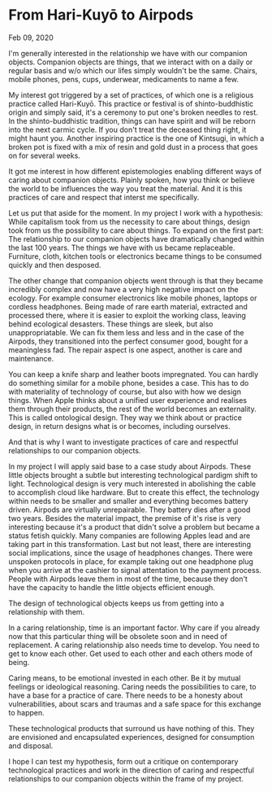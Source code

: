 # From Hari-Kuyō to Airpods
Feb 09, 2020

I'm generally interested in the relationship we have with our companion objects. Companion objects are things, that we interact with on a daily or regular basis and w/o which our lifes simply wouldn't be the same. Chairs, mobile phones, pens, cups, underwear, medicaments to name a few.

My interest got triggered by a set of practices, of which one is a religious practice called Hari-Kuyō. This practice or festival is of shinto-buddhistic origin and simply said, it's a ceremony to put one's broken needles to rest. In the shinto-buddhistic tradition, things can have spirit and will be reborn into the next carmic cycle. If you don't treat the deceased thing right, it might haunt you. Another inspiring practice is the one of Kintsugi, in which a broken pot is fixed with a mix of resin and gold dust in a process that goes on for several weeks.

It got me interest in how different epistemologies enabling different ways of caring about companion objects. Plainly spoken, how you think or believe the world to be influences the way you treat the material. And it is this practices of care and respect that interst me specifically.

Let us put that aside for the moment. In my project I work with a hypothesis: While capitalism took from us the necessity to care about things, design took from us the possibility to care about things. To expand on the first part: The relationship to our companion objects have dramatically changed within the last 100 years. The things we have with us became replaceable. Furniture, cloth, kitchen tools or electronics became things to be consumed quickly and then desposed.

The other change that companion objects went through is that they became incredibly complex and now have a very high negative impact on the ecology. For example consumer electronics like mobile phones, laptops or cordless headphones. Being made of rare earth material, extracted and processed there, where it is easier to exploit the working class, leaving behind ecological desasters. These things are sleek, but also unappropriatable. We can fix them less and less and in the case of the Airpods, they transitioned into the perfect consumer good, bought for a meaningless fad. The repair aspect is one aspect, another is care and maintenance. 

You can keep a knife sharp and leather boots impregnated. You can hardly do something similar for a mobile phone, besides a case. This has to do with materiality of technology of course, but also with how we design things. When Apple thinks about a unified user experience and realises them through their products, the rest of the world becomes an externality. This is called ontological design. They way we think about or practice design, in return designs what is or becomes, including ourselves.

And that is why I want to investigate practices of care and respectful relationships to our companion objects.

In my project I will apply said base to a case study about Airpods. These little objects brought a subtle but interesting technological pardigm shift to light. Technological design is very much interested in abolishing the cable to accomplish cloud like hardware. But to create this effect, the technology within needs to be smaller and smaller and everything becomes battery driven. Airpods are virtually unrepairable. They battery dies after a good two years. Besides the material impact, the premise of it's rise is very interesting because it's a product that didn't solve a problem but became a status fetish quickly. Many companies are following Apples lead and are taking part in this transformation. Last but not least, there are interesting social implications, since the usage of headphones changes. There were unspoken protocols in place, for example taking out one headphone plug when you arrive at the cashier to signal attentation to the payment process. People with Airpods leave them in most of the time, because they don't have the capacity to handle the little objects efficient enough.

The design of technological objects keeps us from getting into a relationship with them.

In a caring relationship, time is an important factor. Why care if you already now that this particular thing will be obsolete soon and in need of replacement. A caring relationship also needs time to develop. You need to get to know each other. Get used to each other and each others mode of being.

Caring means, to be emotional invested in each other. Be it by mutual feelings or ideological reasoning. Caring needs the possibilities to care, to have a base for a practice of care. There needs to be a honesty about vulnerabilities, about scars and traumas and a safe space for this exchange to happen.

These technological products that surround us have nothing of this. They are envisioned and encapsulated experiences, designed for consumption and disposal.

I hope I can test my hypothesis, form out a critique on contemporary technological practices and work in the direction of caring and respectful relationships to our companion objects within the frame of my project.
